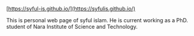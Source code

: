 [https://syful-is.github.io/](https://syfulis.github.io/)

This is personal web page of syful islam. He is current working as a PhD. student of Nara Institute of Science and Technology.
